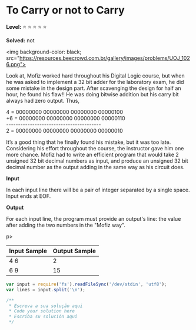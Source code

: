 # To Carry or not to Carry

**Level:** :star: :star: :star: :star: :star:

**Solved:** not

<img background-color: black; src="https://resources.beecrowd.com.br/gallery/images/problems/UOJ_1026.png">

Look at, Mofiz worked hard throughout his Digital Logic course, but when he was asked to implement a 32 bit adder for the laboratory exam, he did some mistake in the design part. After scavenging the design for half an hour, he found his flaw!! He was doing bitwise addition but his carry bit always had zero output. Thus,


4  = 00000000 00000000 00000000 00000100 <br>
+6 = 00000000 00000000 00000000 00000110 <br>
---------------------------------------- <br>
2  = 00000000 00000000 00000000 00000010 <br>

<p> It’s a good thing that he finally found his mistake, but it was too late. Considering his effort throughout the course, the instructor gave him one more chance. Mofiz had to write an efficient program that would take 2 unsigned 32 bit decimal numbers as input, and produce an unsigned 32 bit decimal number as the output adding in the same way as his circuit does.
</p>

**Input**

In each input line there will be a pair of integer separated by a single space. Input ends at EOF.

**Output**

<p> For each input line, the program must provide an output's line: the value after adding the two numbers in the "Mofiz way". </p>p>

|Input Sample	|Output Sample|
|:--|:--|
| 4 6 |  2 |
|6 9 | 15 |


```javascript
var input = require('fs').readFileSync('/dev/stdin', 'utf8');
var lines = input.split('\n');

/**
 * Escreva a sua solução aqui
 * Code your solution here
 * Escriba su solución aquí
 */
```

